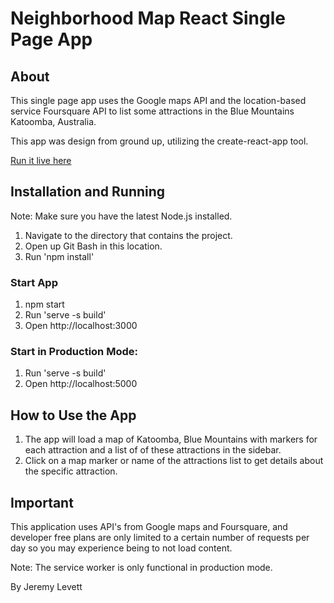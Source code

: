 # Neighborhood Map React Single Page App

## About
This single page app uses the Google maps API and the location-based service Foursquare API to list some attractions in the Blue Mountains Katoomba, Australia.

This app was design from ground up, utilizing the create-react-app tool.

[Run it live here](https://jlevett.github.io/Neighborhood-Map-React/ "Live App Here")

## Installation and Running

Note: Make sure you have the latest Node.js installed.

1. Navigate to the directory that contains the project.
2. Open up Git Bash in this location.
3. Run 'npm install'

### Start App
1. npm start
2. Run 'serve -s build'
3. Open http://localhost:3000

### Start in Production Mode:
1. Run 'serve -s build'
2. Open http://localhost:5000

## How to Use the App
1. The app will load a map of Katoomba, Blue Mountains with markers for each attraction and a list of of these attractions in the sidebar.
2. Click on a map marker or name of the attractions list to get details about the specific attraction.

## Important
This application uses API's from Google maps and Foursquare, and developer free plans are only limited to a certain number of requests per day so you may experience being to not load content.

Note: The service worker is only functional in production mode.

By Jeremy Levett
